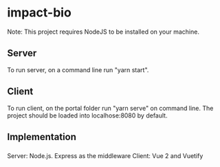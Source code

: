 # impact-bio

Note: This project requires NodeJS to be installed on your machine.

## Server
To run server, on a command line run "yarn start".

## Client
To run client, on the portal folder run "yarn serve" on command line.
The project should be loaded into localhose:8080 by default.



## Implementation
###
Server: Node.js. Express as the middleware
Client: Vue 2 and Vuetify
